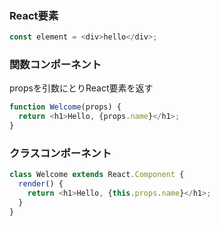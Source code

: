 ### React要素

```javascript
const element = <div>hello</div>;
```

### 関数コンポーネント
propsを引数にとりReact要素を返す  

```javascript
function Welcome(props) {
  return <h1>Hello, {props.name}</h1>;
}
```

### クラスコンポーネント

```javascript
class Welcome extends React.Component {
  render() {
    return <h1>Hello, {this.props.name}</h1>;
  }
}
```
